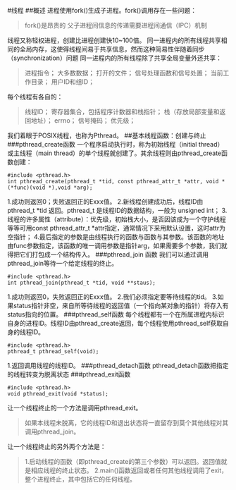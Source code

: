 #线程
##概述
进程使用fork()生成子进程。fork()调用存在一些问题：
>fork()是昂贵的
    父子进程间信息的传递需要进程间通信（IPC）机制

线程又称轻权进程，创建比进程创建快10~100倍。
同一进程内的所有线程共享相同的全局内存，这使得线程间易于共享信息，然而这种简易性伴随着同步（synchronization）问题
同一进程内的所有线程除了共享全局变量外还共享：

>进程指令；
    大多数数据；
    打开的文件；
    信号处理函数和信号处置；
    当前工作目录；
    用户ID和组ID；

每个线程有各自的：
>线程ID；
    寄存器集合，包括程序计数器和栈指针；
    栈（存放局部变量和返回地址）；
    errno；
    信号掩码；
    优先级；

我们着眼于POSIX线程，也称为Pthread。
##基本线程函数：创建与终止
###pthread_create函数
一个程序启动执行时，称为初始线程（initial thread）或主线程（main thread）的单个线程就创建了。其余线程则由pthread_create函数创建：

	#include <pthread.h>
    int pthread_create(pthread_t *tid, const pthread_attr_t *attr, void *(*func)(void *),void *arg);
1.成功则返回0；失败返回正的Exxx值。
2.新线程创建成功后，线程ID由pthread_t *tid 返回。pthread_t 是线程ID的数据结构，一般为 unsigned int；
3.线程的许多属性（attribute）：优先级，初始栈大小，是否因该成为一个守护线程等等可用const pthread_attr_t *attr指定，通常情况下采用默认设置，这时attr为空指针；
4.最后指定的参数是由线程执行的函数与函数与其参数。该函数的地址由func参数指定，该函数的唯一调用参数是指针arg，如果需要多个参数，我们就得把它们打包成一个结构传入。
###pthread_join 函数
我们可以通过调用pthread_join等待一个给定线程的终止。
```
#include <pthread.h>
int pthread_join(pthread_t *tid, void **staus);
```
1.成功则返回0，失败返回正的Exxx值。
2.我们必须指定要等待线程的tid。
3.如果status指针非空，来自所等待线程的返回值（一个指向某对象的指针）将存入有status指向的位置。
###pthread_self函数
每个线程都有一个在所属进程内标识自身的进程ID。线程ID由pthread_create返回，每个线程使用pthread_self获取自身的线程ID。
```
#include <pthread.h>
pthread_t pthread_self(void);
```
1.返回调用线程的线程ID。
###pthread_detach函数
pthread_detach函数把指定的线程转变为脱离状态
###pthread_exit函数
```
#include <pthread.h>
void pthread_exit(void *status);
```
让一个线程终止的一个方法是调用pthread_exit。
>如果本线程未脱离，它的线程ID和退出状态将一直留存到莫个其他线程对其调用pthread_join。

让一个线程终止的另外两个方法是：
>1.启动线程的函数（即pthread_create的第三个参数）可以返回。返回值就是相应线程的终止状态。
>2.main()函数返回或者任何其他线程调用了exit，整个进程终止，其中包括它的任何线程。
